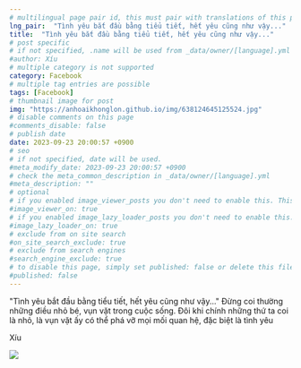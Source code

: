 ```yaml
---
# multilingual page pair id, this must pair with translations of this page. (This name must be unique)
lng_pair:  "Tình yêu bắt đầu bằng tiểu tiết, hết yêu cũng như vậy..." 
title:  "Tình yêu bắt đầu bằng tiểu tiết, hết yêu cũng như vậy..." 
# post specific
# if not specified, .name will be used from _data/owner/[language].yml
#author: Xíu
# multiple category is not supported
category: Facebook
# multiple tag entries are possible
tags: [Facebook]
# thumbnail image for post
img: "https://anhoaikhonglon.github.io/img/638124645125524.jpg"
# disable comments on this page
#comments_disable: false
# publish date
date: 2023-09-23 20:00:57 +0900
# seo
# if not specified, date will be used.
#meta_modify_date: 2023-09-23 20:00:57 +0900
# check the meta_common_description in _data/owner/[language].yml
#meta_description: ""
# optional
# if you enabled image_viewer_posts you don't need to enable this. This is only if image_viewer_posts = false
#image_viewer_on: true
# if you enabled image_lazy_loader_posts you don't need to enable this. This is only if image_lazy_loader_posts = false
#image_lazy_loader_on: true
# exclude from on site search
#on_site_search_exclude: true
# exclude from search engines
#search_engine_exclude: true
# to disable this page, simply set published: false or delete this file
#published: false
---
```

"Tình yêu bắt đầu bằng tiểu tiết, hết yêu cũng như vậy..."
Đừng coi thường những điều nhỏ bé, vụn vặt trong cuộc sống. Đôi khi chính những thứ ta coi là nhỏ, là vụn vặt ấy có thể phá vỡ mọi mối quan hệ, đặc biệt là tình yêu

Xíu
<!-- outline-end -->
<img src= "https://anhoaikhonglon.github.io/img/638124645125524.jpg">
